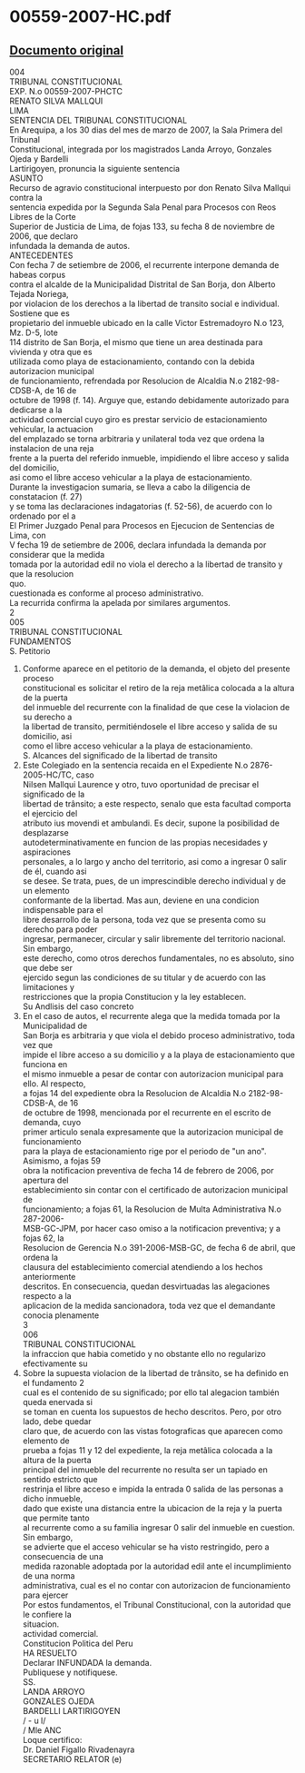 
00559-2007-HC.pdf
=================
  
[Documento original](https://tc.gob.pe/jurisprudencia/2007/00559-2007-HC.pdf)  
---  
004  
TRIBUNAL CONSTITUCIONAL  
EXP. N.o 00559-2007-PHCTC  
RENATO SILVA MALLQUI  
LIMA  
SENTENCIA DEL TRIBUNAL CONSTITUCIONAL  
En Arequipa, a los 30 dias del mes de marzo de 2007, la Sala Primera del Tribunal  
Constitucional, integrada por los magistrados Landa Arroyo, Gonzales Ojeda y Bardelli  
Lartirigoyen, pronuncia la siguiente sentencia  
ASUNTO  
Recurso de agravio constitucional interpuesto por don Renato Silva Mallqui contra la  
sentencia expedida por la Segunda Sala Penal para Procesos con Reos Libres de la Corte  
Superior de Justicia de Lima, de fojas 133, su fecha 8 de noviembre de 2006, que declaro  
infundada la demanda de autos.  
ANTECEDENTES  
Con fecha 7 de setiembre de 2006, el recurrente interpone demanda de habeas corpus  
contra el alcalde de la Municipalidad Distrital de San Borja, don Alberto Tejada Noriega,  
por violacion de los derechos a la libertad de transito social e individual. Sostiene que es  
propietario del inmueble ubicado en la calle Victor Estremadoyro N.o 123, Mz. D-5, lote  
114 distrito de San Borja, el mismo que tiene un area destinada para vivienda y otra que es  
utilizada como playa de estacionamiento, contando con la debida autorizacion municipal  
de funcionamiento, refrendada por Resolucion de Alcaldia N.o 2182-98-CDSB-A, de 16 de  
octubre de 1998 (f. 14). Arguye que, estando debidamente autorizado para dedicarse a la  
actividad comercial cuyo giro es prestar servicio de estacionamiento vehicular, la actuacion  
del emplazado se torna arbitraria y unilateral toda vez que ordena la instalacion de una reja  
frente a la puerta del referido inmueble, impidiendo el libre acceso y salida del domicilio,  
asi como el libre acceso vehicular a la playa de estacionamiento.  
Durante la investigacion sumaria, se lleva a cabo la diligencia de constatacion (f. 27)  
y se toma las declaraciones indagatorias (f. 52-56), de acuerdo con lo ordenado por el a  
El Primer Juzgado Penal para Procesos en Ejecucion de Sentencias de Lima, con  
V fecha 19 de setiembre de 2006, declara infundada la demanda por considerar que la medida  
tomada por la autoridad edil no viola el derecho a la libertad de transito y que la resolucion  
quo.  
cuestionada es conforme al proceso administrativo.  
La recurrida confirma la apelada por similares argumentos.  
2  
005  
TRIBUNAL CONSTITUCIONAL  
FUNDAMENTOS  
S. Petitorio  
1. Conforme aparece en el petitorio de la demanda, el objeto del presente proceso  
constitucional es solicitar el retiro de la reja metâlica colocada a la altura de la puerta  
del inmueble del recurrente con la finalidad de que cese la violacion de su derecho a  
la libertad de transito, permitiéndosele el libre acceso y salida de su domicilio, asi  
como el libre acceso vehicular a la playa de estacionamiento.  
S. Alcances del significado de la libertad de transito  
2. Este Colegiado en la sentencia recaida en el Expediente N.o 2876-2005-HC/TC, caso  
Nilsen Mallqui Laurence y otro, tuvo oportunidad de precisar el significado de la  
libertad de trânsito; a este respecto, senalo que esta facultad comporta el ejercicio del  
atributo ius movendi et ambulandi. Es decir, supone la posibilidad de desplazarse  
autodeterminativamente en funcion de las propias necesidades y aspiraciones  
personales, a lo largo y ancho del territorio, asi como a ingresar 0 salir de él, cuando asi  
se desee. Se trata, pues, de un imprescindible derecho individual y de un elemento  
conformante de la libertad. Mas aun, deviene en una condicion indispensable para el  
libre desarrollo de la persona, toda vez que se presenta como su derecho para poder  
ingresar, permanecer, circular y salir libremente del territorio nacional. Sin embargo,  
este derecho, como otros derechos fundamentales, no es absoluto, sino que debe ser  
ejercido segun las condiciones de su titular y de acuerdo con las limitaciones y  
restricciones que la propia Constitucion y la ley establecen.  
Su Andlisis del caso concreto  
3. En el caso de autos, el recurrente alega que la medida tomada por la Municipalidad de  
San Borja es arbitraria y que viola el debido proceso administrativo, toda vez que  
impide el libre acceso a su domicilio y a la playa de estacionamiento que funciona en  
el mismo inmueble a pesar de contar con autorizacion municipal para ello. Al respecto,  
a fojas 14 del expediente obra la Resolucion de Alcaldia N.o 2182-98-CDSB-A, de 16  
de octubre de 1998, mencionada por el recurrente en el escrito de demanda, cuyo  
primer articulo senala expresamente que la autorizacion municipal de funcionamiento  
para la playa de estacionamiento rige por el periodo de "un ano". Asimismo, a fojas 59  
obra la notificacion preventiva de fecha 14 de febrero de 2006, por apertura del  
establecimiento sin contar con el certificado de autorizacion municipal de  
funcionamiento; a fojas 61, la Resolucion de Multa Administrativa N.o 287-2006-  
MSB-GC-JPM, por hacer caso omiso a la notificacion preventiva; y a fojas 62, la  
Resolucion de Gerencia N.o 391-2006-MSB-GC, de fecha 6 de abril, que ordena la  
clausura del establecimiento comercial atendiendo a los hechos anteriormente  
descritos. En consecuencia, quedan desvirtuadas las alegaciones respecto a la  
aplicacion de la medida sancionadora, toda vez que el demandante conocia plenamente  
3  
006  
TRIBUNAL CONSTITUCIONAL  
la infraccion que habia cometido y no obstante ello no regularizo efectivamente su  
4. Sobre la supuesta violacion de la libertad de trânsito, se ha definido en el fundamento 2  
cual es el contenido de su significado; por ello tal alegacion también queda enervada si  
se toman en cuenta los supuestos de hecho descritos. Pero, por otro lado, debe quedar  
claro que, de acuerdo con las vistas fotograficas que aparecen como elemento de  
prueba a fojas 11 y 12 del expediente, la reja metâlica colocada a la altura de la puerta  
principal del inmueble del recurrente no resulta ser un tapiado en sentido estricto que  
restrinja el libre acceso e impida la entrada 0 salida de las personas a dicho inmueble,  
dado que existe una distancia entre la ubicacion de la reja y la puerta que permite tanto  
al recurrente como a su familia ingresar 0 salir del inmueble en cuestion. Sin embargo,  
se advierte que el acceso vehicular se ha visto restringido, pero a consecuencia de una  
medida razonable adoptada por la autoridad edil ante el incumplimiento de una norma  
administrativa, cual es el no contar con autorizacion de funcionamiento para ejercer  
Por estos fundamentos, el Tribunal Constitucional, con la autoridad que le confiere la  
situacion.  
actividad comercial.  
Constitucion Politica del Peru  
HA RESUELTO  
Declarar INFUNDADA la demanda.  
Publiquese y notifiquese.  
SS.  
LANDA ARROYO  
GONZALES OJEDA  
BARDELLI LARTIRIGOYEN  
/ - u l/  
/ Mle ANC  
Loque certifico:  
Dr. Daniel Figallo Rivadenayra  
SECRETARIO RELATOR (e)